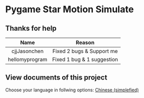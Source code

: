 # Pygame Star Motion Simulate

## Thanks for help

|      Name      |           Reason           |
|:--------------:|:--------------------------:|
|  cjjJasonchen  | Fixed 2 bugs & Support me  |
| hellomyprogram | Fixed 1 bug & 1 suggestion |

## View documents of this project

Choose your language in follwing options: [Chinese (simplefied)](README-zh-CN.md)
